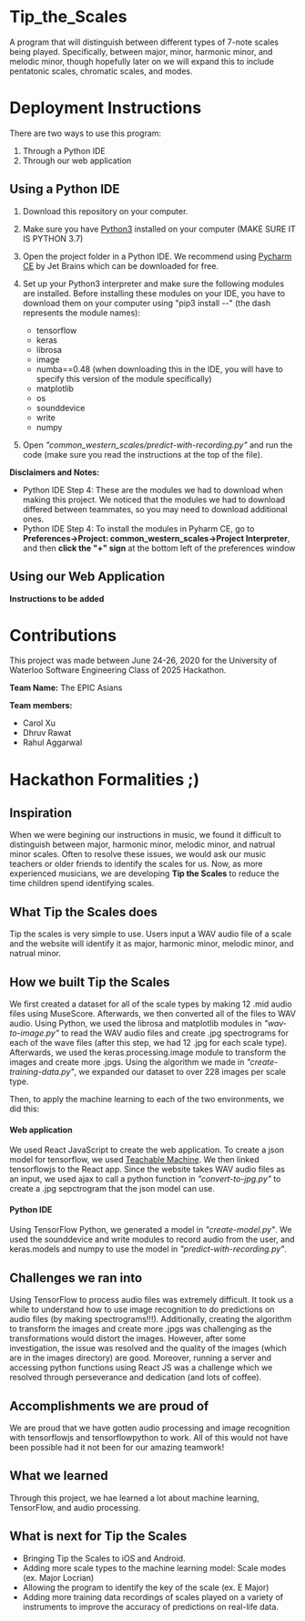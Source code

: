 # Tip_the_Scales

A program that will distinguish between different types of 7-note scales being played. Specifically, between major, minor, harmonic minor, and melodic minor, though hopefully later on we will expand this to include pentatonic scales, chromatic scales, and modes.

# Deployment Instructions

There are two ways to use this program:
1. Through a Python IDE
2. Through our web application

## Using a Python IDE

1. Download this repository on your computer.
2. Make sure you have [Python3](https://www.python.org/downloads/) installed on your computer (MAKE SURE IT IS PYTHON 3.7)
3. Open the project folder in a Python IDE. We recommend using [Pycharm CE](https://www.jetbrains.com/pycharm/download/#section=mac) by Jet Brains which can be downloaded for free.
4. Set up your Python3 interpreter and make sure the following modules are installed. Before installing these modules on your IDE, you have to download them on your computer using   "pip3 install --" (the dash represents the module names):
    - tensorflow
    - keras
    - librosa
    - image
    - numba==0.48 (when downloading this in the IDE, you will have to specify this version of the module specifically)
    - matplotlib
    - os
    - sounddevice
    - write
    - numpy

5. Open *"common_western_scales/predict-with-recording.py"* and run the code (make sure you read the instructions at the top of the file).

**Disclaimers and Notes:**
- Python IDE Step 4: These are the modules we had to download when making this project. We noticed that the modules we had to download differed between teammates, so you may need to download additional ones.
- Python IDE Step 4: To install the modules in Pyharm CE, go to **Preferences->Project: common_western_scales->Project Interpreter**, and then **click the "+" sign** at the bottom left of the preferences window

## Using our Web Application

**Instructions to be added**

# Contributions

This project was made between June 24-26, 2020 for the University of Waterloo Software Engineering Class of 2025 Hackathon.

**Team Name:** The EPIC Asians

**Team members:**
- Carol Xu
- Dhruv Rawat
- Rahul Aggarwal

# Hackathon Formalities ;)

## Inspiration

When we were begining our instructions in music, we found it difficult to distinguish between major, harmonic minor, melodic minor, and natrual minor scales. Often to resolve these issues, we would ask our music teachers or older friends to identify the scales for us. Now, as more experienced musicians, we are developing **Tip the Scales** to reduce the time children spend identifying scales.

## What Tip the Scales does

Tip the scales is very simple to use. Users input a WAV audio file of a scale and the website will identify it as major, harmonic minor, melodic minor, and natrual minor.

## How we built Tip the Scales

We first created a dataset for all of the scale types by making 12 .mid audio files using MuseScore. Afterwards, we then converted all of the files to WAV audio. Using Python, we used the librosa and matplotlib modules in *"wav-to-image.py"* to read the WAV audio files and create .jpg spectrograms for each of the wave files (after this step, we had 12 .jpg for each scale type). Afterwards, we used the keras.processing.image module to transform the images and create more .jpgs. Using the algorithm we made in *"create-training-data.py"*, we expanded our dataset to over 228 images per scale type.

Then, to apply the machine learning to each of the two environments, we did this:

#### Web application

We used React JavaScript to create the web application. To create a json model for tensorflow, we used [Teachable Machine](https://teachablemachine.withgoogle.com). We then linked tensorflowjs to the React app. Since the website takes WAV audio files as an input, we used ajax to call a python function in *"convert-to-jpg.py"* to create a .jpg sepctrogram that the json model can use.

#### Python IDE

Using TensorFlow Python, we generated a model in *"create-model.py"*. We used the sounddevice and write modules to record audio from the user, and keras.models and numpy to use the model in *"predict-with-recording.py"*.

## Challenges we ran into

Using TensorFlow to process audio files was extremely difficult. It took us a while to understand how to use image recognition to do predictions on audio files (by making spectrograms!!!). Additionally, creating the algorithm to transform the images and create more .jpgs was challenging as the transformations would distort the images. However, after some investigation, the issue was resolved and the quality of the images (which are in the images directory) are good. Moreover, running a server and accessing python functions using React JS was a challenge which we resolved through perseverance and dedication (and lots of coffee).

## Accomplishments we are proud of

We are proud that we have gotten audio processing and image recognition with tensorflowjs and tensorflowpython to work. All of this would not have been possible had it not been for our amazing teamwork!

## What we learned

Through this project, we hae learned a lot about machine learning, TensorFlow, and audio processing.

## What is next for Tip the Scales

- Bringing Tip the Scales to iOS and Android.
- Adding more scale types to the machine learning model: Scale modes (ex. Major Locrian)
- Allowing the program to identify the key of the scale (ex. E Major)
- Adding more training data recordings of scales played on a variety of instruments to improve the accuracy of predictions on real-life data.
